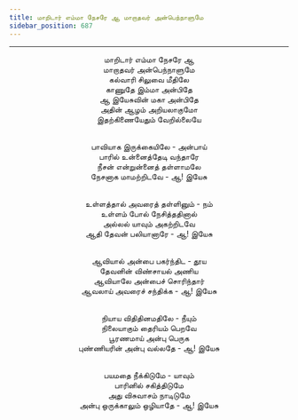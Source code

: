 ```yaml
---
title: மாறிடார் எம்மா நேசரே ஆ மாறாதவர் அன்பெந்நாளுமே
sidebar_position: 687
---
```


---
<center>
மாறிடார் எம்மா நேசரே ஆ<br/>
மாறாதவர் அன்பெந்நாளுமே<br/>
கல்வாரி சிலுவை மீதிலே<br/>
காணுதே இம்மா அன்பிதே<br/>
ஆ இயேசுவின் மகா அன்பிதே<br/>
அதின் ஆழம் அறியலாகுமோ<br/>
இதற்கிணையேதும் வேறில்லையே<br/><br/>

பாவியாக இருக்கையிலே - அன்பாய்<br/>
பாரில் உன்னைத்தேடி வந்தாரே<br/>
நீசன் என்றுன்னைத் தள்ளாமலே<br/>
நேசனாக மாமற்றிடவே            - ஆ! இயேசு<br/><br/>

உள்ளத்தால் அவரைத் தள்ளினும் - நம்<br/>
உள்ளம் போல் நேசித்ததினால்<br/>
அல்லல் யாவும் அகற்றிடவே<br/>
ஆதி தேவன் பலியானாரே            - ஆ! இயேசு<br/><br/>

ஆவியால் அன்பை பகர்ந்திட - தூய<br/>
தேவனின் விண்சாயல் அணிய<br/>
ஆவியாலே அன்பைச் சொரிந்தார்<br/>
ஆவலாய் அவரைச் சந்திக்க            - ஆ! இயேசு<br/><br/>

நியாய விதிதினமதிலே - நீயும்<br/>
நிலையாகும் தைரியம் பெறவே<br/>
பூரணமாய் அன்பு பெருக<br/>
புண்ணியரின் அன்பு வல்லதே        - ஆ! இயேசு<br/><br/>

பயமதை நீக்கிடுமே - யாவும்<br/>
பாரினில் சகித்திடுமே<br/>
அது விசுவாசம் நாடிடுமே<br/>
அன்பு ஒருக்காலும் ஒழியாதே        - ஆ! இயேசு
</center>